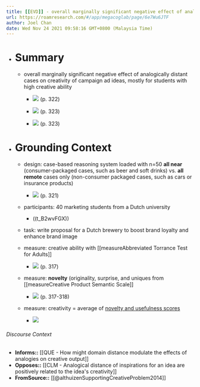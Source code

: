 ```yaml
---
title: [[EVD]] - overall marginally significant negative effect of analogically distant cases on creativity of campaign ad ideas, mostly for students with high creative ability - [[@althuizenSupportingCreativeProblem2014]]
url: https://roamresearch.com/#/app/megacoglab/page/6e7Wu6JTF
author: Joel Chan
date: Wed Nov 24 2021 09:58:16 GMT+0800 (Malaysia Time)
---
```


- # Summary

    - overall marginally significant negative effect of analogically distant cases on creativity of campaign ad ideas, mostly for students with high creative ability

        - ![](https://firebasestorage.googleapis.com/v0/b/firescript-577a2.appspot.com/o/imgs%2Fapp%2Fmegacoglab%2F09l1k8fb0D.png?alt=media&token=eb486c37-71e4-470f-8cd4-591b17077fcd) (p. 322)

        - ![](https://firebasestorage.googleapis.com/v0/b/firescript-577a2.appspot.com/o/imgs%2Fapp%2Fmegacoglab%2FAzZVefBxbv.png?alt=media&token=37339c61-f788-4bd7-a4d7-3fb9944b5129) (p. 323)

        - ![](https://firebasestorage.googleapis.com/v0/b/firescript-577a2.appspot.com/o/imgs%2Fapp%2Fmegacoglab%2FiZABbd7So8.png?alt=media&token=7f9691ee-123b-4f0a-9a14-cef784a96952) (p. 323)
- # Grounding Context

    - design: case-based reasoning system loaded with n=50 **all near** (consumer-packaged cases, such as beer and soft drinks) vs. **all remote** cases only (non-consumer packaged cases, such as cars or insurance products)

        - ![](https://firebasestorage.googleapis.com/v0/b/firescript-577a2.appspot.com/o/imgs%2Fapp%2Fmegacoglab%2F55o22udR32.png?alt=media&token=9a534322-0140-40a2-b4d6-4e3ce43b2c09) (p. 321)

    - participants: 40 marketing students from a Dutch university

        - ((t_B2wvFGX))

    - task: write proposal for a Dutch brewery to boost brand loyalty and enhance brand image

    - measure: creative ability with [[measureAbbreviated Torrance Test for Adults]]

        - ![](https://firebasestorage.googleapis.com/v0/b/firescript-577a2.appspot.com/o/imgs%2Fapp%2Fmegacoglab%2FSMRMu2lao3.png?alt=media&token=231254da-8973-4b09-b5b1-5074039d2c43) (p. 317)

    - measure: **novelty** (originality, surprise, and uniques from [[measureCreative Product Semantic Scale]]

        - ![](https://firebasestorage.googleapis.com/v0/b/firescript-577a2.appspot.com/o/imgs%2Fapp%2Fmegacoglab%2FTsJ4ndrPmD.png?alt=media&token=d9872efd-95f2-42ce-a8aa-f23132745945) (p. 317-318)

    - measure: creativity = average of [novelty and usefulness scores](((mzMWKjmLC)))

        - ![](https://firebasestorage.googleapis.com/v0/b/firescript-577a2.appspot.com/o/imgs%2Fapp%2Fmegacoglab%2F82PjlC8pn3.png?alt=media&token=10692ef0-93b8-4975-8890-f6900b86fe42)

###### Discourse Context

- **Informs::** [[QUE - How might domain distance modulate the effects of analogies on creative output]]
- **Opposes::** [[CLM - Analogical distance of inspirations for an idea are positively related to the idea's creativity]]
- **FromSource::** [[@althuizenSupportingCreativeProblem2014]]
